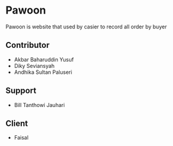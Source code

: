# Pawoon
Pawoon is website that used by casier to record all order by buyer

## Contributor

* Akbar Baharuddin Yusuf
* Diky Seviansyah
* Andhika Sultan Paluseri

## Support

* Bill Tanthowi Jauhari

## Client 

* Faisal

